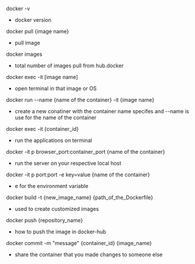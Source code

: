 docker -v
- docker version

docker pull {image name}
- pull image

docker images
- total number of images pull from hub.docker

docker exec -it [image name]
- open terminal in that image or OS

docker run --name {name of the container} -it {image name}
- create a new conatiner with the container name specifes and --name is use for the name of the container

docker exec -it {container_id}
- run the applications on terminal

docker -it p browser_port:container_port {name of the container}
- run the server on your respective local host

docker -it p port:port -e key=value {name of the container}
- e for the environment variable

docker build -t {new_image_name} {path_of_the_Dockerfile}
- used to create customized images

docker push {repository_name}
- how to push the image in docker-hub

docker commit -m "message" {container_id} {image_name}
- share the container that you made changes to someone else
